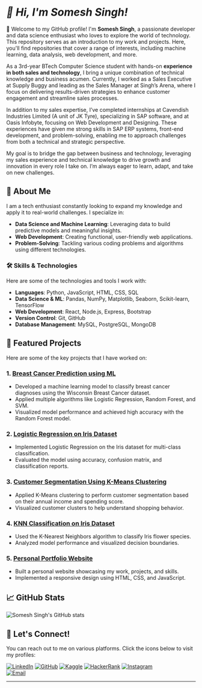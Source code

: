 
 # *👋 Hi, I'm Somesh Singh!* 

👋 Welcome to my GitHub profile! I'm **Somesh Singh**, a passionate developer and data science enthusiast who loves to explore the world of technology. This repository serves as an introduction to my work and projects. Here, you'll find repositories that cover a range of interests, including machine learning, data analysis, web development, and more.

As a 3rd-year BTech Computer Science student with hands-on **experience in both sales and technology**, I bring a unique combination of technical knowledge and business acumen. Currently, I  worked as a Sales Executive at Supply Buggy and leading as the Sales Manager at Singh’s Arena, where I focus on delivering results-driven strategies to enhance customer engagement and streamline sales processes.

In addition to my sales expertise, I’ve completed internships at Cavendish Industries Limited (A unit of JK Tyre), specializing in SAP software, and at Oasis Infobyte, focusing on Web Development and Designing. These experiences have given me strong skills in SAP ERP systems, front-end development, and problem-solving, enabling me to approach challenges from both a technical and strategic perspective.

My goal is to bridge the gap between business and technology, leveraging my sales experience and technical knowledge to drive growth and innovation in every role I take on. I’m always eager to learn, adapt, and take on new challenges.


## 🚀 About Me

I am a tech enthusiast constantly looking to expand my knowledge and apply it to real-world challenges. I specialize in:
- **Data Science and Machine Learning**: Leveraging data to build predictive models and meaningful insights.
- **Web Development**: Creating functional, user-friendly web applications.
- **Problem-Solving**: Tackling various coding problems and algorithms using different technologies.

### 🛠️ Skills & Technologies
Here are some of the technologies and tools I work with:
- **Languages**: Python, JavaScript, HTML, CSS, SQL
- **Data Science & ML**: Pandas, NumPy, Matplotlib, Seaborn, Scikit-learn, TensorFlow
- **Web Development**: React, Node.js, Express, Bootstrap
- **Version Control**: Git, GitHub
- **Database Management**: MySQL, PostgreSQL, MongoDB

## 📂 Featured Projects

Here are some of the key projects that I have worked on:

### 1. [Breast Cancer Prediction using ML](https://github.com/someshsingh-7251/Breast-Cancer)
- Developed a machine learning model to classify breast cancer diagnoses using the Wisconsin Breast Cancer dataset.
- Applied multiple algorithms like Logistic Regression, Random Forest, and SVM.
- Visualized model performance and achieved high accuracy with the Random Forest model.

### 2. [Logistic Regression on Iris Dataset](https://github.com/someshsingh-7251/Logistic-Regression-on-Iris-Dataset)
- Implemented Logistic Regression on the Iris dataset for multi-class classification.
- Evaluated the model using accuracy, confusion matrix, and classification reports.

### 3. [Customer Segmentation Using K-Means Clustering](https://github.com/someshsingh-7251/Coustomer-Mall-Data-Set-)
- Applied K-Means clustering to perform customer segmentation based on their annual income and spending score.
- Visualized customer clusters to help understand shopping behavior.

### 4. [KNN Classification on Iris Dataset](https://github.com/someshsingh-7251/KNN-Clustering-on-the-Iris-Dataset)
- Used the K-Nearest Neighbors algorithm to classify Iris flower species.
- Analyzed model performance and visualized decision boundaries.

### 5. [Personal Portfolio Website](https://github.com/someshsingh-7251/My-profile-Card)
- Built a personal website showcasing my work, projects, and skills.
- Implemented a responsive design using HTML, CSS, and JavaScript.

## 📈 GitHub Stats

![Somesh Singh's GitHub stats](https://github-readme-stats.vercel.app/api?username=someshsingh-7251&show_icons=true&theme=radical)


## 🤝 Let's Connect!

You can reach out to me on various platforms. Click the icons below to visit my profiles:

[![LinkedIn](https://img.shields.io/badge/LinkedIn-0A66C2?style=for-the-badge&logo=linkedin&logoColor=white)](https://www.linkedin.com/in/somesh-singh-2aa796229/) 
[![GitHub](https://img.shields.io/badge/GitHub-181717?style=for-the-badge&logo=github&logoColor=white)](https://github.com/someshsingh-7251) 
[![Kaggle](https://img.shields.io/badge/Kaggle-20BEFF?style=for-the-badge&logo=kaggle&logoColor=white)](https://www.kaggle.com/someshsingh7251) 
[![HackerRank](https://img.shields.io/badge/HackerRank-2EC866?style=for-the-badge&logo=hackerrank&logoColor=white)](https://www.hackerrank.com/profile/somesh572000) 
[![Instagram](https://img.shields.io/badge/Instagram-E4405F?style=for-the-badge&logo=instagram&logoColor=white)](https://www.instagram.com/officialsomeshchinkusingh?igsh=MWsxY2N6Y2tpbjA5bQ==)  
[![Email](https://img.shields.io/badge/Email-D14836?style=for-the-badge&logo=gmail&logoColor=white)](mailto:somesh572000@gmail.com)


---
